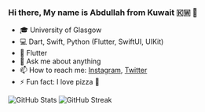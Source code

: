 

### Hi there, My name is Abdullah from Kuwait 🇰🇼 👋

- 🎓 University of Glasgow
- 💻 Dart, Swift, Python (Flutter, SwiftUI, UIKit)
- 💙 Flutter
- 💬 Ask me about anything
- 📫 How to reach me: [Instagram](https://www.instagram.com/a_almunaikh/), [Twitter](https://twitter.com/a_munaikh)
- ⚡️ Fun fact: I love pizza 🍕 


<!-- ![GitHub Stats](https://github-readme-stats.vercel.app/api?username=munaikh&count_private=true&theme=blueberry&show_icons=true) -->
<!-- [![GitHub Streak](http://github-readme-streak-stats.herokuapp.com?user=munaikh&theme=blueberry)](https://git.io/streak-stats) -->
![GitHub Stats](https://github-readme-stats.vercel.app/api?username=munaikh&count_private=true&show_icons=true)
![GitHub Streak](http://github-readme-streak-stats.herokuapp.com?user=munaikh)
